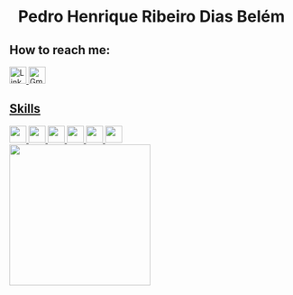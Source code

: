 <h1 align="center">Pedro Henrique Ribeiro Dias Belém</h1>
<h2>How to reach me:</h2>
<a href=https://www.linkedin.com/in/pedro-belém-49909424b/ target="_blank" rel="noopener noreferrer">
  <img height=30 weidth=40 src="https://img.shields.io/badge/LinkedIn-0077B5?style=for-the-badge&logo=linkedin&logoColor=white" alt="LinkedId icon" />
<a/>
<a href="mailto:pedro.belem@ucsal.edu.br?subject=Assunto do Email&body=Corpo do email" target="_blank rel="noopener noreferrer">
  <img height=30 weidth=40 src="https://img.shields.io/badge/Gmail-D14836?style=for-the-badge&logo=gmail&logoColor=white" alt="Gmail icon"
</a>
  
<h2>Skills</h2>

<a href=https://github.com/pbelem/LearningJavaPOO.git target="_blank" rel="noopener noreferrer">
  <img height=30 weidth=40 src="https://img.shields.io/badge/Java-ED8B00?style=for-the-badge&logo=openjdk&logoColor=white" />
</a>
  <a href=https://github.com/pbelem/SpringBootProject.git target="_blank" rel="noopener noreferrer"> 
  <img height=30 weidth=40 src="https://img.shields.io/badge/Spring-6DB33F?style=for-the-badge&logo=spring&logoColor=white" />
 </a>
 <a href=https://github.com/pbelem/SpringBootProject.git target="_blank" rel="noopener noreferrer">
  <img height=30 weidth=40 src="https://img.shields.io/badge/PostgreSQL-316192?style=for-the-badge&logo=postgresql&logoColor=white" />
  </a>
  <a href=https://github.com/pbelem/HtmlAndCssLearningPlace.git target="_blank" rel="noopener noreferrer">
  <img height= 30 weidth=40 src="https://img.shields.io/badge/HTML5-E34F26?style=for-the-badge&logo=html5&logoColor=white" />
  </a>
  <a href=https://github.com/pbelem/HtmlAndCssLearningPlace.git target="_blank" rel="noopener noreferrer">
  <img height=30 weidth=40 src="https://img.shields.io/badge/CSS3-1572B6?style=for-the-badge&logo=css3&logoColor=white" />
  </a>
  <a href=https://github.com/pbelem/CalculatorJavascript.git target="_blank" rel="noopener noreferrer">
  <img height=30 weidth=40 src="https://img.shields.io/badge/JavaScript-F7DF1E?style=for-the-badge&logo=javascript&logoColor=black" />
  </a>
<div>
    <a href=https://github.com/pbelem>
      <img height=250em src="https://github-readme-stats.vercel.app/api/top-langs/?username=pbelem&theme=blue-green">
    </a>
  </div>


<!--
**pbelem/pbelem** is a ✨ _special_ ✨ repository because its `README.md` (this file) appears on your GitHub profile.

Here are some ideas to get you started:

- 🔭 I’m currently working on ...
- 🌱 I’m currently learning ...
- 👯 I’m looking to collaborate on ...
- 🤔 I’m looking for help with ...
- 💬 Ask me about ...
- 📫 How to reach me: ...
- 😄 Pronouns: ...
- ⚡ Fun fact: ...
-->
